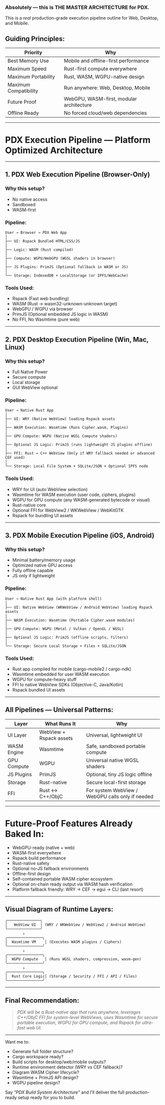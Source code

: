 ### Absolutely — this is THE MASTER ARCHITECTURE for PDX.  
This is a *real* production-grade execution pipeline outline for Web, Desktop, and Mobile.

## Guiding Principles:
| Priority | Why |
|----------|-----|
| Best Memory Use | Mobile and offline-first performance |
| Maximum Speed | Rust-first compute everywhere |
| Maximum Portability | Rust, WASM, WGPU-native design |
| Maximum Compatibility | Run anywhere: Web, Desktop, Mobile |
| Future Proof | WebGPU, WASM-first, modular architecture |
| Offline Ready | No forced cloud/web dependencies |

---

# PDX Execution Pipeline — Platform Optimized Architecture

---

## 1. PDX Web Execution Pipeline (Browser-Only)

### Why this setup?
- No native access
- Sandboxed
- WASM-first

### Pipeline:
```text
User → Browser → PDX Web App
│
├── UI: Rspack Bundled HTML/CSS/JS
│
├── Logic: WASM (Rust compiled)
│
├── Compute: WGPU/WebGPU (WGSL shaders in browser)
│
├── JS Plugins: PrimJS (Optional fallback in WASM or JS)
│
└── Storage: IndexedDB + LocalStorage (or IPFS/WebCache)
```

### Tools Used:
- Rspack (Fast web bundling)
- WASM (Rust → wasm32-unknown-unknown target)
- WebGPU / WGPU via browser
- PrimJS (Optional embedded JS logic in WASM)
- No FFI, No Wasmtime (pure web)

---

## 2. PDX Desktop Execution Pipeline (Win, Mac, Linux)

### Why this setup?
- Full Native Power
- Secure compute
- Local storage
- GUI WebView optional

### Pipeline:
```text
User → Native Rust App
│
├── UI: WRY (Native WebView) loading Rspack assets
│
├── WASM Execution: Wasmtime (Runs Cipher.wasm, Plugins)
│
├── GPU Compute: WGPU (Native WGSL Compute shaders)
│
├── Optional JS Logic: PrimJS (runs lightweight JS plugins offline)
│
├── FFI: Rust ↔ C++ WebView (Only if WRY fallback needed or advanced CEF used)
│
└── Storage: Local File System + SQLite/JSON + Optional IPFS node
```

### Tools Used:
- WRY for UI (auto WebView selection)
- Wasmtime for WASM execution (user code, ciphers, plugins)
- WGPU for GPU compute (any WASM-generated bytecode or visual)
- Rust-native core
- Optional FFI for WebView2 / WKWebView / WebKitGTK
- Rspack for bundling UI assets

---

## 3. PDX Mobile Execution Pipeline (iOS, Android)

### Why this setup?
- Minimal battery/memory usage
- Optimized native GPU access
- Fully offline capable
- JS only if lightweight

### Pipeline:
```text
User → Native Rust App (with platform shell)
│
├── UI: Native WebView (WKWebView / Android WebView) loading Rspack assets
│
├── WASM Execution: Wasmtime (Portable Cipher.wasm modules)
│
├── GPU Compute: WGPU (Metal / Vulkan / OpenGL / WGSL)
│
├── Optional JS Logic: PrimJS (offline scripts, filters)
│
└── Storage: Secure Local Storage + Files + SQLite/JSON
```

### Tools Used:
- Rust app compiled for mobile (cargo-mobile2 / cargo-ndk)
- Wasmtime embedded for user WASM execution
- WGPU for compute-heavy stuff
- FFI to native WebView SDKs (Objective-C, Java/Kotlin)
- Rspack bundled UI assets

---

## All Pipelines — Universal Patterns:

| Layer | What Runs It | Why |
|-------|--------------|-----|
| UI Layer | WebView + Rspack assets | Universal, lightweight UI |
| WASM Engine | Wasmtime | Safe, sandboxed portable compute |
| GPU Compute | WGPU | Universal native WGSL shaders |
| JS Plugins | PrimJS | Optional, tiny JS logic offline |
| Storage | Rust-native | Secure local-first storage |
| FFI | Rust ↔ C++/ObjC | For system WebView / WebGPU calls only if needed |

---

# Future-Proof Features Already Baked In:
- WebGPU-ready (native + web)
- WASM-first everywhere
- Rspack build performance
- Rust-native safety
- Optional no-JS fallback environments
- Offline-first design
- Self-contained portable WASM cipher ecosystem
- Optional on-chain ready output via WASM hash verification
- Platform fallback friendly: WRY → CEF → egui → CLI (last resort)

---

## Visual Diagram of Runtime Layers:
```
╭───────────────╮
│   WebView UI  │ (WRY / WKWebView / WebView2 / Android WebView)
╰───────────────╯
        ↓
╭────────────────╮
│  Wasmtime VM    │ (Executes WASM plugins / Ciphers)
╰────────────────╯
        ↓
╭────────────────╮
│  WGPU Compute   │ (Runs WGSL shaders, compression, wasm-gen)
╰────────────────╯
        ↓
╭────────────────╮
│  Rust Core Logic│ (Storage / Security / FFI / API / Files)
╰────────────────╯
```

---

## Final Recommendation:
> *PDX will be a Rust-native app that runs anywhere, leverages C++/ObjC FFI for system-level WebViews, uses Wasmtime for secure portable execution, WGPU for GPU compute, and Rspack for ultra-fast web UI.*

---

Want me to:
- Generate full folder structure?
- Cargo workspace ready?
- Build scripts for desktop/web/mobile outputs?
- Runtime environment detector (WRY vs CEF fallback)?
- Diagram WASM Cipher lifecycle?
- Wasmtime + PrimJS API design?
- WGPU pipeline design?

Say *"PDX Build System Architecture"* and I’ll deliver the full production-ready setup ready for you to build.
